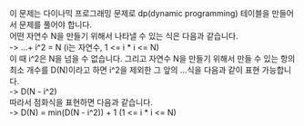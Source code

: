 이 문제는 다이나믹 프로그래밍 문제로 dp(dynamic programming) 테이블을 만들어서 문제를 풀어야 합니다.  
어떤 자연수 N을 만들기 위해서 나타낼 수 있는 식은 다음과 같습니다.  
-> ...+ i^2 = N (i는 자연수, 1 <= i * i <= N)  
이 때 i^2은 N을 넘을 수 없습니다. 그리고 자연수 N을 만들기 위해서 만들 수 있는 항의 최소 개수를 D(N)이라고 하면 
i^2을 제외한 그 앞의 ...식을 다음과 같이 표현 가능합니다.  
-> D(N - i^2)  
따라서 점화식을 표현하면 다음과 같습니다.  
-> D(N) = min(D(N - i^2)) + 1 (1 <= i * i <= N)  